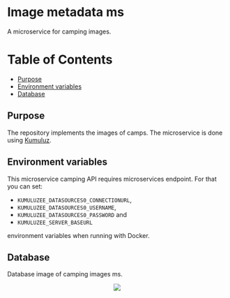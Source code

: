 # Image metadata ms

A microservice for camping images.

Table of Contents
=================
- [Purpose](#purpose)
- [Environment variables](#environment-variables)
- [Database](#database)


## Purpose

The repository implements the images of camps. The microservice is done using [Kumuluz](https://kumuluz.com/).


## Environment variables

This microservice camping API requires microservices endpoint. For that you can set:
- `KUMULUZEE_DATASOURCES0_CONNECTIONURL`,
- `KUMULUZEE_DATASOURCES0_USERNAME`,
- `KUMULUZEE_DATASOURCES0_PASSWORD` and
- `KUMULUZEE_SERVER_BASEURL`

environment variables when running with Docker.


## Database

Database image of camping images ms.

<p align="center">
  <img src="https://raw.githubusercontent.com/camping-rso/camping-images-ms/master/models/src/main/resources/camping-images-ms.png"/>
</p>

